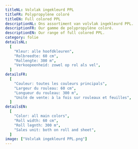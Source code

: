 ```yaml
---
titleNL: Volvlak ingekleurd PPL
titleFR: Polypropylène coloré
titleEN: Full colored PPL
descriptionNL: Ons assortiment van volvlak ingekleurd PPL.
descriptionFR: Our gamme de polypropylène coloré.
descriptionEN: Our range of full colored PPL.
category: folie
detailsNL:
  [
    "Kleur: alle hoofdkleuren",
    "Rolbreedte: 60 cm",
    "Rollengte: 300 m",
    "Verkoopeenheid: zowel op rol als vel",
  ]
detailsFR:
  [
    "Couleur: toutes les couleurs principals",
    "Largeur du rouleau: 60 cm",
    "Longueur du rouleau: 300 m",
    "Unité de vente: à la fois sur rouleaux et feuilles",
  ]
detailsEN:
  [
    "Color: all main colors",
    "Roll width: 60 cm",
    "Roll legnth: 300 m",
    "Sales unit: both on roll and sheet",
  ]
image: ["Volvlak ingekleurd PPL.png"]
---
```

